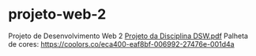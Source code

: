 # projeto-web-2
Projeto de Desenvolvimento Web 2
[Projeto da Disciplina DSW.pdf](https://github.com/RhuanGabriel1/projeto-web-2/files/9641538/Projeto.da.Disciplina.DSW.pdf)
Palheta de cores: https://coolors.co/eca400-eaf8bf-006992-27476e-001d4a
